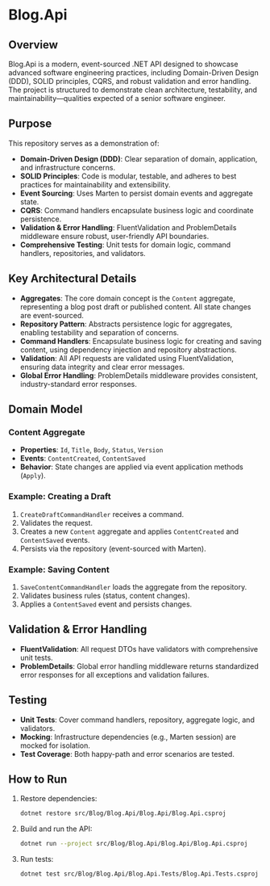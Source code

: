 # Blog.Api

## Overview
Blog.Api is a modern, event-sourced .NET API designed to showcase advanced software engineering practices, including Domain-Driven Design (DDD), SOLID principles, CQRS, and robust validation and error handling. The project is structured to demonstrate clean architecture, testability, and maintainability—qualities expected of a senior software engineer.

## Purpose
This repository serves as a demonstration of:
- **Domain-Driven Design (DDD)**: Clear separation of domain, application, and infrastructure concerns.
- **SOLID Principles**: Code is modular, testable, and adheres to best practices for maintainability and extensibility.
- **Event Sourcing**: Uses Marten to persist domain events and aggregate state.
- **CQRS**: Command handlers encapsulate business logic and coordinate persistence.
- **Validation & Error Handling**: FluentValidation and ProblemDetails middleware ensure robust, user-friendly API boundaries.
- **Comprehensive Testing**: Unit tests for domain logic, command handlers, repositories, and validators.

## Key Architectural Details
- **Aggregates**: The core domain concept is the `Content` aggregate, representing a blog post draft or published content. All state changes are event-sourced.
- **Repository Pattern**: Abstracts persistence logic for aggregates, enabling testability and separation of concerns.
- **Command Handlers**: Encapsulate business logic for creating and saving content, using dependency injection and repository abstractions.
- **Validation**: All API requests are validated using FluentValidation, ensuring data integrity and clear error messages.
- **Global Error Handling**: ProblemDetails middleware provides consistent, industry-standard error responses.

## Domain Model
### Content Aggregate
- **Properties**: `Id`, `Title`, `Body`, `Status`, `Version`
- **Events**: `ContentCreated`, `ContentSaved`
- **Behavior**: State changes are applied via event application methods (`Apply`).

### Example: Creating a Draft
1. `CreateDraftCommandHandler` receives a command.
2. Validates the request.
3. Creates a new `Content` aggregate and applies `ContentCreated` and `ContentSaved` events.
4. Persists via the repository (event-sourced with Marten).

### Example: Saving Content
1. `SaveContentCommandHandler` loads the aggregate from the repository.
2. Validates business rules (status, content changes).
3. Applies a `ContentSaved` event and persists changes.

## Validation & Error Handling
- **FluentValidation**: All request DTOs have validators with comprehensive unit tests.
- **ProblemDetails**: Global error handling middleware returns standardized error responses for all exceptions and validation failures.

## Testing
- **Unit Tests**: Cover command handlers, repository, aggregate logic, and validators.
- **Mocking**: Infrastructure dependencies (e.g., Marten session) are mocked for isolation.
- **Test Coverage**: Both happy-path and error scenarios are tested.

## How to Run
1. Restore dependencies:
   ```sh
   dotnet restore src/Blog/Blog.Api/Blog.Api/Blog.Api.csproj
   ```
2. Build and run the API:
   ```sh
   dotnet run --project src/Blog/Blog.Api/Blog.Api/Blog.Api.csproj
   ```
3. Run tests:
   ```sh
   dotnet test src/Blog/Blog.Api/Blog.Api.Tests/Blog.Api.Tests.csproj
   ```